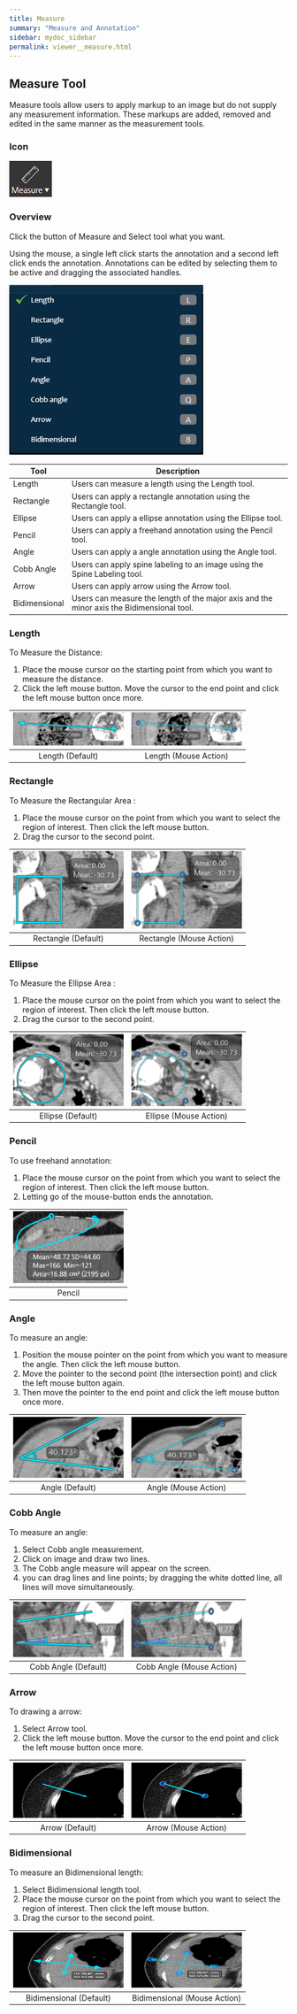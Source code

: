 ```yaml
---
title: Measure
summary: "Measure and Annotation"
sidebar: mydoc_sidebar
permalink: viewer__measure.html
---
```


## Measure Tool

Measure tools allow users to apply markup to an image but do not supply any measurement information. These markups are added, removed and edited in the same manner as the measurement tools.

### Icon

<img src="images\viewer\measure\icon.png" />

### Overview

Click the button of Measure and Select tool what you want.

Using the mouse, a single left click starts the annotation and a second left click ends the annotation. Annotations can be edited by selecting them to be active and dragging the associated handles.

<img src="images\viewer\measure\measure1.png" />

| Tool          | Description                                                                               |
| ------------- | ----------------------------------------------------------------------------------------- |
| Length        | Users can measure a length using the Length tool.                                         |
| Rectangle     | Users can apply a rectangle annotation using the Rectangle tool.                          |
| Ellipse       | Users can apply a ellipse annotation using the Ellipse tool.                              |
| Pencil        | Users can apply a freehand annotation using the Pencil tool.                              |
| Angle         | Users can apply a angle annotation using the Angle tool.                                  |
| Cobb Angle    | Users can apply spine labeling to an image using the Spine Labeling tool.                 |
| Arrow         | Users can apply arrow using the Arrow tool.                                               |
| Bidimensional | Users can measure the length of the major axis and the minor axis the Bidimensional tool. |

### Length

To Measure the Distance:

1. Place the mouse cursor on the starting point from which you want to measure the distance.
2. Click the left mouse button. Move the cursor to the end point and click the left mouse button once more.

| <img src="images\viewer\measure\measure_length.png" width="200px" height="60px"/> | <img src="images\viewer\measure\measure_length_hover.png" width="200px" height="60px"/> |
| :-------------------------------------------------------------------------------: | :-------------------------------------------------------------------------------------: |
|                                 Length (Default)                                  |                                  Length (Mouse Action)                                  |

### Rectangle

To Measure the Rectangular Area :

1. Place the mouse cursor on the point from which you want to select the region of interest. Then click the left mouse button.
2. Drag the cursor to the second point.

| <img src="images\viewer\measure\measure_rect.png" width="200px" height="140px"/> | <img src="images\viewer\measure\measure_rect_hover.png" width="200px" height="140px"/> |
| :------------------------------------------------------------------------------: | :------------------------------------------------------------------------------------: |
|                               Rectangle (Default)                                |                                Rectangle (Mouse Action)                                |

### Ellipse

To Measure the Ellipse Area :

1. Place the mouse cursor on the point from which you want to select the region of interest. Then click the left mouse button.
2. Drag the cursor to the second point.

| <img src="images\viewer\measure\measure_ellipse.png" width="200px" height="130px"/> | <img src="images\viewer\measure\measure_ellipse_hover.png" width="200px" height="130px"/> |
| :---------------------------------------------------------------------------------: | :---------------------------------------------------------------------------------------: |
|                                  Ellipse (Default)                                  |                                  Ellipse (Mouse Action)                                   |

### Pencil

To use freehand annotation:

1. Place the mouse cursor on the point from which you want to select the region of interest. Then click the left mouse button.
2. Letting go of the mouse-button ends the annotation.

| <img src="images\viewer\measure\measure_pencil.png" width="200px" height="130px"/> |
| :--------------------------------------------------------------------------------: |
|                                       Pencil                                       |

### Angle

To measure an angle:

1. Position the mouse pointer on the point from which you want to measure the angle. Then click the left mouse button.
2. Move the pointer to the second point (the intersection point) and click the left mouse button again.
3. Then move the pointer to the end point and click the left mouse button once more.

| <img src="images\viewer\measure\measure_angle.png" width="200px" height="110px"/> | <img src="images\viewer\measure\measure_angle_hover.png" width="200px" height="110px"/> |
| :-------------------------------------------------------------------------------: | :-------------------------------------------------------------------------------------: |
|                                  Angle (Default)                                  |                                  Angle (Mouse Action)                                   |

### Cobb Angle

To measure an angle:

1. Select Cobb angle measurement.
2. Click on image and draw two lines.
3. The Cobb angle measure will appear on the screen.
4. you can drag lines and line points; by dragging the white dotted line, all lines will move simultaneously.

| <img src="images\viewer\measure\measure_cobbAngle.png" width="200px" height="100px"/> | <img src="images\viewer\measure\measure_cobbAngle_hover.png" width="200px" height="100px"/> |
| :-----------------------------------------------------------------------------------: | :-----------------------------------------------------------------------------------------: |
|                                 Cobb Angle (Default)                                  |                                  Cobb Angle (Mouse Action)                                  |

### Arrow

To drawing a arrow:

1. Select Arrow tool.
2. Click the left mouse button. Move the cursor to the end point and click the left mouse button once more.

| <img src="images\viewer\measure\measure_arrow.png" width="200px" height="100px"/> | <img src="images\viewer\measure\measure_arrow_hover.png" width="200px" height="100px"/> |
| :-------------------------------------------------------------------------------: | :-------------------------------------------------------------------------------------: |
|                                  Arrow (Default)                                  |                                  Arrow (Mouse Action)                                   |

### Bidimensional

To measure an Bidimensional length:

1. Select Bidimensional length tool.
2. Place the mouse cursor on the point from which you want to select the region of interest. Then click the left mouse button.
3. Drag the cursor to the second point.

| <img src="images\viewer\measure\measure_bidimensional.png" width="200px" height="100px"/> | <img src="images\viewer\measure\measure_bidimensional_hover.png" width="200px" height="100px"/> |
| :---------------------------------------------------------------------------------------: | :---------------------------------------------------------------------------------------------: |
|                                  Bidimensional (Default)                                  |                                  Bidimensional (Mouse Action)                                   |
